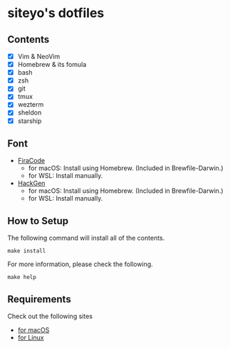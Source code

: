 # siteyo's dotfiles

## Contents

* [x] Vim & NeoVim
* [x] Homebrew & its fomula
* [x] bash
* [x] zsh
* [x] git
* [x] tmux
* [x] wezterm
* [x] sheldon
* [x] starship

## Font

* [FiraCode](https://github.com/tonsky/FiraCode)
  * for macOS: Install using Homebrew. (Included in Brewfile-Darwin.)
  * for WSL: Install manually.
* [HackGen](https://github.com/yuru7/HackGen/releases)
  * for macOS: Install using Homebrew. (Included in Brewfile-Darwin.)
  * for WSL: Install manually.

## How to Setup

The following command will install all of the contents.

```shell
make install
```

For more information, please check the following.

```shell
make help
```

## Requirements

Check out the following sites

* [for macOS](https://docs.brew.sh/Installation#macos-requirements)
* [for Linux](https://docs.brew.sh/Homebrew-on-Linux#requirements)
